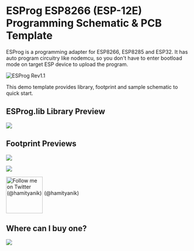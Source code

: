 # ESProg ESP8266 (ESP-12E) Programming Schematic & PCB Template
ESProg is a programming adapter for ESP8266, ESP8285 and ESP32. It has auto program circuitry like nodemcu, so you don't have to enter bootload mode on target ESP device to upload the program.

![ESProg Rev1.1](https://raw.githubusercontent.com/hamityanik/ESProg-ESP8266-Template-Horizontal/master/images/ESProg_Rev1.1_and_Demo.jpg)

This demo template provides library, footprint and sample schematic to quick start.

## ESProg.lib Library Preview
![](https://raw.githubusercontent.com/hamityanik/ESProg-ESP8266-Template-Horizontal/master/images/Symbol_Library.png)

## Footprint Previews
![](https://raw.githubusercontent.com/hamityanik/ESProg-ESP8266-Template-Horizontal/master/images/ESProg_Mating_Footprint_Horizontal.png)

![](https://raw.githubusercontent.com/hamityanik/ESProg-ESP8266-Template-Horizontal/master/images/ESProg_Mating_Footprint_Vertical.png)

[<img src="https://g.twimg.com/about/feature-corporate/image/followbutton.png" width="100" title="Follow me on Twitter (@hamityanik)" align="middle">](https://twitter.com/hamityanik) (@hamityanik)

## Where can I buy one?
<a href="https://www.tindie.com/stores/iohippo/?ref=offsite_badges&utm_source=sellers_iohippo&utm_medium=badges&utm_campaign=badge_small"><img src="https://d2ss6ovg47m0r5.cloudfront.net/badges/tindie-smalls.png"></a>

